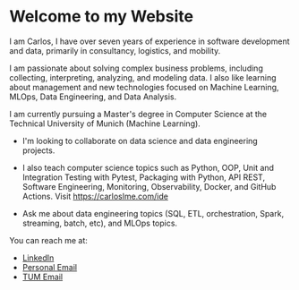 # Welcome to my Website

I am Carlos, I have over seven years of experience in software development and data, primarily in consultancy, logistics, and mobility.

I am passionate about solving complex business problems, including collecting, interpreting, analyzing, and modeling data. I also like learning about management and new technologies focused on Machine Learning, MLOps, Data Engineering, and Data Analysis.

I am currently pursuing a Master's degree in Computer Science at the Technical University of Munich (Machine Learning).

* I'm looking to collaborate on data science and data engineering projects.

* I also teach computer science topics such as Python, OOP, Unit and Integration Testing with Pytest, Packaging with Python, API REST, Software Engineering, Monitoring, Observability, Docker, and GitHub Actions. Visit https://carloslme.com/ide

* Ask me about data engineering topics (SQL, ETL, orchestration, Spark, streaming, batch, etc), and MLOps topics.

You can reach me at:
* [LinkedIn](https://www.linkedin.com/in/carloslme/)
* [Personal Email](carloslmescom@gmail.com)
* [TUM Email](carlosl.mejia@tum.de)


